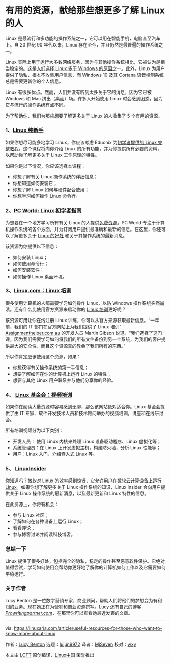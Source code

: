 有用的资源，献给那些想更多了解 Linux 的人
=====

Linux 是最流行和多功能的操作系统之一，它可以用在智能手机，电脑甚至汽车上。自 20 世纪 90 年代以来，Linux 存在至今，并且仍然是最普遍的操作系统之一。

Linux 实际上用于运行大多数网络服务，因为与其他操作系统相比，它被认为是相当稳定的。这是[人们选择 Linux 多于 Windows 的原因][1]之一。此外，Linux 为用户提供了隐私，根本不收集用户信息，而 Windows 10 及其 Cortana 语音控制系统总是需要更新你的个人信息。

Linux 有很多优点。然而，人们并没有听到太多关于它的消息，因为它已被 Windows 和 Mac 挤出（桌面）场。许多人开始使用 Linux 时会感到困惑，因为它与流行的操作系统有点不同。

为了帮助你，我们为那些想要了解更多关于 Linux 的人收集了 5 个有用的资源。

### 1、[Linux 纯新手][2]

如果你想尽可能多地学习 Linux，你应该考虑 Eduonix 为[初学者提供的 Linux 完整教程][2]。这个课程将向你介绍 Linux 的所有功能，并为你提供所有必要的资料，以帮助你了解更多关于 Linux 工作原理的特性。

如果你是以下情况，你应该选择本课程：

* 你想了解有关 Linux 操作系统的详细信息；
* 你想知道如何安装它；
* 你想了解 Linux 如何与硬件配合使用；
* 你想学习如何操作 Linux 命令行。

### 2、[PC World: Linux 初学者指南][3]

为想要在一个地方学习所有有关 Linux 的人提供[免费资源][3]。PC World 专注于计算机操作系统的各个方面，并为订阅用户提供最准确和最新的信息。在这里，你还可以了解更多关于 [Linux 的好处][4] 和关于其操作系统的最新消息。

该资源为你提供以下信息：

* 如何安装 Linux；
* 如何使用命令行；
* 如何安装软件；
* 如何操作 Linux 桌面环境。

### 3、[Linux.com：Linux 培训][5]

很多使用计算机的人都需要学习如何操作 Linux，以防 Windows 操作系统突然崩溃。还有什么比使用官方资源来启动你的 [Linux 培训][5]更好呢？

该资源可用让你在线注册 Linux 训练，你可以从官方来源获取最新信息。“一年前，我们的 IT 部门在官方网站上为我们提供了 Linux 培训” [Assignmenthelper.com.au][6] 的开发人员 Martin Gibson 说道。“我们选择了这门课，因为我们需要学习如何将我们的所有文件备份到另一个系统，为我们的客户提供最大的安全性，而且这个资源真的教会了我们所有的东西。”

所以你肯定应该使用这个资源，如果：

* 你想获得有关操作系统的第一手信息；
* 想要了解如何在你的计算机上运行 Linux 的特性；
* 想要与其他 Linux 用户联系并与他们分享你的经验。

### 4、 [Linux 基金会：视频培训][7]

如果你在阅读大量资源时容易感到无聊，那么该网站绝对适合你。Linux 基金会提供了由 IT 专家、软件开发技术人员和技术顾问举办的视频培训，讲座和在线研讨会。

所有培训视频分为以下类别：

* 开发人员： 使用 Linux 内核来处理 Linux 设备驱动程序、Linux 虚拟化等；
* 系统管理员：在 Linux 上开发虚拟主机，构建防火墙，分析 Linux 性能等；
* 用户：Linux 入门，介绍嵌入式 Linux 等。

### 5、 [LinuxInsider][8]

你知道吗？微软对 Linux 的效率感到惊讶，它[允许用户在微软云计算设备上运行 Linux][9]。如果你想了解更多关于 Linux 操作系统的知识，Linux Insider 会向用户提供关于 Linux 操作系统的最新消息，以及最新更新和 Linux 特性的信息。

在此资源上，你将有机会：

* 参与 Linux 社区；
* 了解如何在各种设备上运行 Linux；
* 看看评论；
* 参与博客讨论并阅读科技博客。

### 总结一下

Linux 提供了很多好处，包括完全的隐私，稳定的操作甚至恶意软件保护。它绝对值得尝试，学习如何使用会帮助你更好地了解你的计算机如何工作以及它需要如何平稳运行。

### 关于作者

Lucy Benton 是一位数字营销专家，商业顾问，帮助人们将他们的梦想变为有利润的业务。现在她正在为营销和商业资源撰写。Lucy 还有自己的博客 [_Prowritingpartner.com_][10]，在那里你可以查看她最近发表的文章。


--------------------------------------------------------------------------------

via: https://linuxaria.com/article/useful-resources-for-those-who-want-to-know-more-about-linux

作者：[Lucy Benton][a]
选题：[lujun9972](https://github.com/lujun9972)
译者：[MjSeven](https://github.com/MjSeven)
校对：[wxy](https://github.com/wxy)

本文由 [LCTT](https://github.com/LCTT/TranslateProject) 原创编译，[Linux中国](https://linux.cn/) 荣誉推出

[a]:https://www.lifewire.com
[1]:https://www.lifewire.com/windows-vs-linux-mint-2200609
[2]:https://www.eduonix.com/courses/system-programming/linux-for-absolute-beginners
[3]:https://www.pcworld.com/article/2918397/operating-systems/how-to-get-started-with-linux-a-beginners-guide.html
[4]:https://www.popsci.com/switch-to-linux-operating-system#page-4
[5]:https://www.linux.com/learn/training
[6]:https://www.assignmenthelper.com.au/
[7]:https://training.linuxfoundation.org/free-linux-training/linux-training-videos
[8]:https://www.linuxinsider.com/
[9]:https://www.wired.com/2016/08/linux-took-web-now-taking-world/
[10]:https://prowritingpartner.com/
[11]:https://cdn.linuxaria.com/wp-content/plugins/flattr/img/flattr-badge-large.png
[12]:https://linuxaria.com/?flattrss_redirect&id=8570&md5=ee76fa2b44bdf6ef419a7f9906d3a5ad (Flattr)
